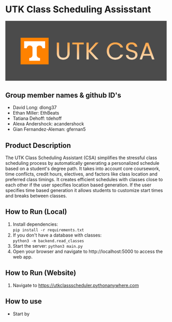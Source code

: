 # UTK Class Scheduling Assisstant
![Alt text](frontend/logo.png)

## Group member names & github ID's
* David Long: dlong37
* Ethan Miller: EthBeats
* Tatiana Dehoff: tdehoff
* Alexa Andershock: acandershock
* Gian Fernandez-Aleman: gfernan5

## Product Description
The UTK Class Scheduling Assistant (CSA) simplifies the stressful class scheduling process by automatically generating a personalized schedule based on a student's degree path. It takes into account core coursework, time conflicts, credit hours, electives, and factors like class location and preferred class timings. It creates efficient schedules with classes close to each other if the user specifies location based generation. If the user specifies time based generation it allows students to customize start times and breaks between classes.

## How to Run (Local)
1. Install dependencies:  
```pip install -r requirements.txt```
1. If you don't have a database with classes:   
``` python3 -m backend.read_classes ```
1. Start the server:
```python3 main.py```
1. Open your browser and navigate to http://localhost:5000 to access the web app.

## How to Run (Website)
1. Navigate to https://utkclassscheduler.pythonanywhere.com

## How to use

* Start by
